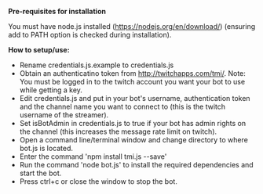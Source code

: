 **Pre-requisites for installation**

You must have node.js installed (https://nodejs.org/en/download/) (ensuring add to PATH option is checked during installation).


**How to setup/use:**

- Rename credentials.js.example to credentials.js
- Obtain an authenticatino token from http://twitchapps.com/tmi/. Note: You must be logged in to the twitch account you want your bot to use while getting a key.
- Edit credentials.js and put in your bot's username, authentication token and the channel name you want to connect to (this is the twitch username of the streamer).
- Set isBotAdmin in credentials.js to true if your bot has admin rights on the channel (this increases the message rate limit on twitch).
- Open a command line/terminal window and change directory to where bot.js is located.
- Enter the command 'npm install tmi.js --save'
- Run the command 'node bot.js' to install the required dependencies and start the bot.
- Press ctrl+c or close the window to stop the bot.
